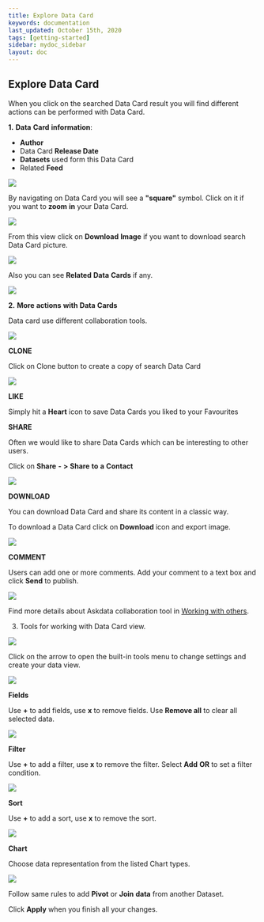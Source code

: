 ```yaml
---
title: Explore Data Card
keywords: documentation
last_updated: October 15th, 2020
tags: [getting-started]
sidebar: mydoc_sidebar
layout: doc
---
```


## Explore Data Card

When you click on the searched Data Card result you will find different actions can be performed with Data Card.

**1.** **Data** **Card** **information**:

 - **Author**
 - Data Card **Release Date**
 - **Datasets** used form this Data Card
 - Related **Feed**

<img src="/media/user-guide/expdc_1.png" class="image-doc p-3">

By navigating on Data Card you will see a **"square"** symbol. Click on it if you want to **zoom** **in** your Data Card. 

<img src="/media/user-guide/expdc_2.png" class="image-doc p-3">

From this view click on **Download** **Image** if you want to download search Data Card picture.

<img src="/media/user-guide/expdc_3.png" class="image-doc p-3">

Also you can see **Related** **Data** **Cards** if any.

<img src="/media/user-guide/expdc_4.png" class="image-doc p-3">

**2.** **More** **actions** **with** **Data** **Cards**

Data card use different collaboration tools.

<img src="/media/user-guide/expdc_5.png" class="image-doc p-3">

**CLONE**

Click on Clone button to create a copy of search Data Card

<img src="/media/user-guide/expdc_6.png" class="image-doc p-3">

**LIKE**

Simply hit a **Heart** icon to save Data Cards you liked to your Favourites

**SHARE**

Often we would like to share Data Cards which can be interesting to other users.

Click on **Share** **-** **>** **Share** **to** **a** **Contact**

<img src="/media/user-guide/expdc_7.png" class="image-doc p-3">

**DOWNLOAD**

You can download Data Card and share its content in a classic way. 

To download a Data Card click on **Download** icon and export image.

<img src="/media/user-guide/expdc_8.png" class="image-doc p-3">

**COMMENT**

Users can add one or more comments. Add your comment to a text box and click **Send** to publish.

<img src="/media/user-guide/expdc_9.png" class="image-doc p-3">

Find more details about Askdata collaboration tool in [Working with others](/docs/working-with-others).

3. Tools for working with Data Card view.

<img src="/media/user-guide/searchres_1.png" class="image-doc p-3">

Click on the arrow to open the built-in tools menu to change settings and create your data view.

<img src="/media/user-guide/searchres_2.png" class="image-doc p-3">

**Fields**

Use **+** to add fields, use **х** to remove fields. Use **Remove all** to clear all selected data. 

<img src="/media/user-guide/searchres_3.png" class="image-doc p-3">

**Filter**

Use **+** to add a filter, use **х** to remove the filter. Select **Add** **OR** to set a filter condition. 

<img src="/media/user-guide/searchres_4.png" class="image-doc p-3">

**Sort**

Use **+** to add a sort, use **х** to remove the sort.

<img src="/media/user-guide/searchres_15.png" class="image-doc p-3">

**Chart**

Choose data representation from the listed Chart types.

<img src="/media/user-guide/searchres_18.png" class="image-doc p-3">

Follow same rules to add **Pivot** or **Join** **data** from another Dataset.

Click **Apply** when you finish all your changes.
 
















 








    
